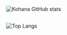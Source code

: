 ##
![Kohana GitHub stats](https://github-readme-stats.vercel.app/api?username=XyleN5967&show_icons=true)
##
![Top Langs](https://github-readme-stats.vercel.app/api/top-langs/?username=XyleN5967&layout=compact)
